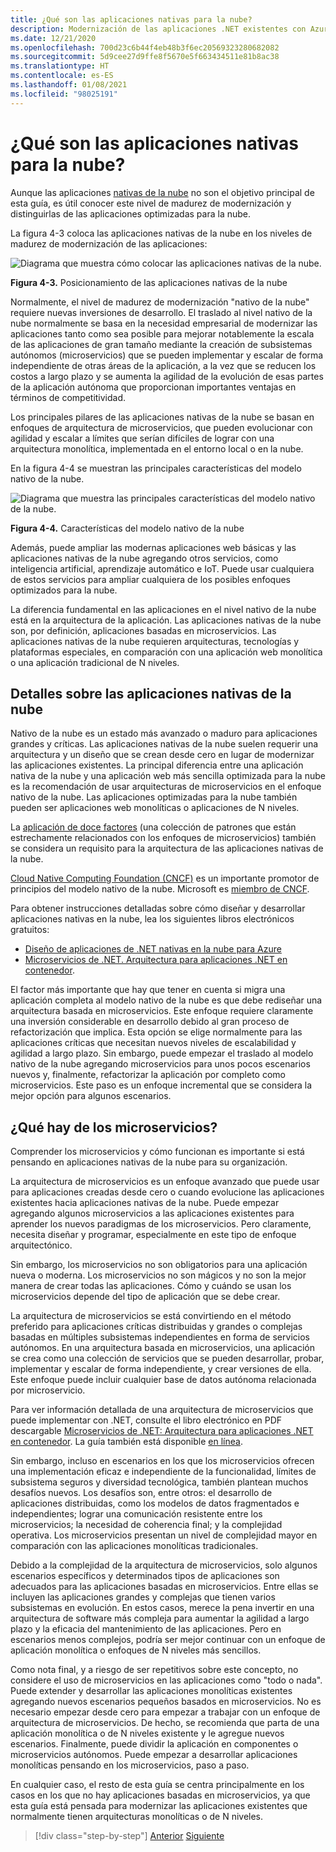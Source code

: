 ```yaml
---
title: ¿Qué son las aplicaciones nativas para la nube?
description: Modernización de las aplicaciones .NET existentes con Azure Clour y contenedores Windows | ¿Qué ocurre con las aplicaciones nativas de la nube?
ms.date: 12/21/2020
ms.openlocfilehash: 700d23c6b44f4eb48b3f6ec20569323280682082
ms.sourcegitcommit: 5d9cee27d9ffe8f5670e5f663434511e81b8ac38
ms.translationtype: HT
ms.contentlocale: es-ES
ms.lasthandoff: 01/08/2021
ms.locfileid: "98025191"
---
```

# <a name="what-about-cloud-native-applications"></a>¿Qué son las aplicaciones nativas para la nube?

Aunque las aplicaciones [nativas de la nube](https://azure.microsoft.com/overview/cloudnative/) no son el objetivo principal de esta guía, es útil conocer este nivel de madurez de modernización y distinguirlas de las aplicaciones optimizadas para la nube.

La figura 4-3 coloca las aplicaciones nativas de la nube en los niveles de madurez de modernización de las aplicaciones:

![Diagrama que muestra cómo colocar las aplicaciones nativas de la nube.](./media/what-about-cloud-native-applications/positioning-cloud-native-applications.png)

**Figura 4-3.** Posicionamiento de las aplicaciones nativas de la nube

Normalmente, el nivel de madurez de modernización "nativo de la nube" requiere nuevas inversiones de desarrollo. El traslado al nivel nativo de la nube normalmente se basa en la necesidad empresarial de modernizar las aplicaciones tanto como sea posible para mejorar notablemente la escala de las aplicaciones de gran tamaño mediante la creación de subsistemas autónomos (microservicios) que se pueden implementar y escalar de forma independiente de otras áreas de la aplicación, a la vez que se reducen los costos a largo plazo y se aumenta la agilidad de la evolución de esas partes de la aplicación autónoma que proporcionan importantes ventajas en términos de competitividad.

Los principales pilares de las aplicaciones nativas de la nube se basan en enfoques de arquitectura de microservicios, que pueden evolucionar con agilidad y escalar a límites que serían difíciles de lograr con una arquitectura monolítica, implementada en el entorno local o en la nube.

En la figura 4-4 se muestran las principales características del modelo nativo de la nube.

![Diagrama que muestra las principales características del modelo nativo de la nube.](./media/what-about-cloud-native-applications/cloud-native-characteristics.png)

**Figura 4-4.** Características del modelo nativo de la nube

Además, puede ampliar las modernas aplicaciones web básicas y las aplicaciones nativas de la nube agregando otros servicios, como inteligencia artificial, aprendizaje automático e IoT. Puede usar cualquiera de estos servicios para ampliar cualquiera de los posibles enfoques optimizados para la nube.

La diferencia fundamental en las aplicaciones en el nivel nativo de la nube está en la arquitectura de la aplicación. Las aplicaciones nativas de la nube son, por definición, aplicaciones basadas en microservicios. Las aplicaciones nativas de la nube requieren arquitecturas, tecnologías y plataformas especiales, en comparación con una aplicación web monolítica o una aplicación tradicional de N niveles.

## <a name="cloud-native-applications-details"></a>Detalles sobre las aplicaciones nativas de la nube

Nativo de la nube es un estado más avanzado o maduro para aplicaciones grandes y críticas. Las aplicaciones nativas de la nube suelen requerir una arquitectura y un diseño que se crean desde cero en lugar de modernizar las aplicaciones existentes. La principal diferencia entre una aplicación nativa de la nube y una aplicación web más sencilla optimizada para la nube es la recomendación de usar arquitecturas de microservicios en el enfoque nativo de la nube. Las aplicaciones optimizadas para la nube también pueden ser aplicaciones web monolíticas o aplicaciones de N niveles.

La [aplicación de doce factores](https://12factor.net/) (una colección de patrones que están estrechamente relacionados con los enfoques de microservicios) también se considera un requisito para la arquitectura de las aplicaciones nativas de la nube.

[Cloud Native Computing Foundation (CNCF)](https://www.cncf.io/) es un importante promotor de principios del modelo nativo de la nube. Microsoft es [miembro de CNCF](https://azure.microsoft.com/blog/announcing-cncf/).

Para obtener instrucciones detalladas sobre cómo diseñar y desarrollar aplicaciones nativas en la nube, lea los siguientes libros electrónicos gratuitos:

* [Diseño de aplicaciones de .NET nativas en la nube para Azure](../../cloud-native/introduction.md)
* [Microservicios de .NET. Arquitectura para aplicaciones .NET en contenedor](../../microservices/index.md).

El factor más importante que hay que tener en cuenta si migra una aplicación completa al modelo nativo de la nube es que debe rediseñar una arquitectura basada en microservicios. Este enfoque requiere claramente una inversión considerable en desarrollo debido al gran proceso de refactorización que implica. Esta opción se elige normalmente para las aplicaciones críticas que necesitan nuevos niveles de escalabilidad y agilidad a largo plazo. Sin embargo, puede empezar el traslado al modelo nativo de la nube agregando microservicios para unos pocos escenarios nuevos y, finalmente, refactorizar la aplicación por completo como microservicios. Este paso es un enfoque incremental que se considera la mejor opción para algunos escenarios.

## <a name="what-about-microservices"></a>¿Qué hay de los microservicios?

Comprender los microservicios y cómo funcionan es importante si está pensando en aplicaciones nativas de la nube para su organización.

La arquitectura de microservicios es un enfoque avanzado que puede usar para aplicaciones creadas desde cero o cuando evolucione las aplicaciones existentes hacia aplicaciones nativas de la nube. Puede empezar agregando algunos microservicios a las aplicaciones existentes para aprender los nuevos paradigmas de los microservicios. Pero claramente, necesita diseñar y programar, especialmente en este tipo de enfoque arquitectónico.

Sin embargo, los microservicios no son obligatorios para una aplicación nueva o moderna. Los microservicios no son mágicos y no son la mejor manera de crear todas las aplicaciones. Cómo y cuándo se usan los microservicios depende del tipo de aplicación que se debe crear.

La arquitectura de microservicios se está convirtiendo en el método preferido para aplicaciones críticas distribuidas y grandes o complejas basadas en múltiples subsistemas independientes en forma de servicios autónomos. En una arquitectura basada en microservicios, una aplicación se crea como una colección de servicios que se pueden desarrollar, probar, implementar y escalar de forma independiente, y crear versiones de ella. Este enfoque puede incluir cualquier base de datos autónoma relacionada por microservicio.

Para ver información detallada de una arquitectura de microservicios que puede implementar con .NET, consulte el libro electrónico en PDF descargable [Microservicios de .NET: Arquitectura para aplicaciones .NET en contenedor](https://aka.ms/microservicesebook). La guía también está disponible [en línea](../../microservices/index.md).

Sin embargo, incluso en escenarios en los que los microservicios ofrecen una implementación eficaz e independiente de la funcionalidad, límites de subsistema seguros y diversidad tecnológica, también plantean muchos desafíos nuevos. Los desafíos son, entre otros: el desarrollo de aplicaciones distribuidas, como los modelos de datos fragmentados e independientes; lograr una comunicación resistente entre los microservicios; la necesidad de coherencia final; y la complejidad operativa. Los microservicios presentan un nivel de complejidad mayor en comparación con las aplicaciones monolíticas tradicionales.

Debido a la complejidad de la arquitectura de microservicios, solo algunos escenarios específicos y determinados tipos de aplicaciones son adecuados para las aplicaciones basadas en microservicios. Entre ellas se incluyen las aplicaciones grandes y complejas que tienen varios subsistemas en evolución. En estos casos, merece la pena invertir en una arquitectura de software más compleja para aumentar la agilidad a largo plazo y la eficacia del mantenimiento de las aplicaciones. Pero en escenarios menos complejos, podría ser mejor continuar con un enfoque de aplicación monolítica o enfoques de N niveles más sencillos.

Como nota final, y a riesgo de ser repetitivos sobre este concepto, no considere el uso de microservicios en las aplicaciones como "todo o nada". Puede extender y desarrollar las aplicaciones monolíticas existentes agregando nuevos escenarios pequeños basados en microservicios. No es necesario empezar desde cero para empezar a trabajar con un enfoque de arquitectura de microservicios. De hecho, se recomienda que parta de una aplicación monolítica o de N niveles existente y le agregue nuevos escenarios. Finalmente, puede dividir la aplicación en componentes o microservicios autónomos. Puede empezar a desarrollar aplicaciones monolíticas pensando en los microservicios, paso a paso.

En cualquier caso, el resto de esta guía se centra principalmente en los casos en los que no hay aplicaciones basadas en microservicios, ya que esta guía está pensada para modernizar las aplicaciones existentes que normalmente tienen arquitecturas monolíticas o de N niveles.

> [!div class="step-by-step"]
> [Anterior](microsoft-technologies-in-cloud-optimized-applications.md)
> [Siguiente](deploy-existing-net-apps-as-windows-containers.md)
